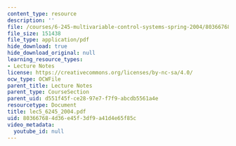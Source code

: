 ```yaml
---
content_type: resource
description: ''
file: /courses/6-245-multivariable-control-systems-spring-2004/803667684d36e45f3df9a41d4e65f85c_lec5_6245_2004.pdf
file_size: 151438
file_type: application/pdf
hide_download: true
hide_download_original: null
learning_resource_types:
- Lecture Notes
license: https://creativecommons.org/licenses/by-nc-sa/4.0/
ocw_type: OCWFile
parent_title: Lecture Notes
parent_type: CourseSection
parent_uid: d551f45f-ce28-97e7-f7f9-abcdb5561a4e
resourcetype: Document
title: lec5_6245_2004.pdf
uid: 80366768-4d36-e45f-3df9-a41d4e65f85c
video_metadata:
  youtube_id: null
---
```

